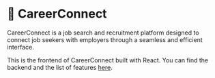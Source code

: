 # 💼 CareerConnect

CareerConnect is a job search and recruitment platform designed to connect job seekers with employers through a seamless and efficient interface.

This is the frontend of CareerConnect built with React. You can find the backend and the list of features [here](https://github.com/Maneesha28/CareerConnect_BE).
